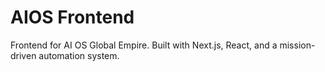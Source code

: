 # AIOS Frontend

Frontend for AI OS Global Empire.
Built with Next.js, React, and a mission-driven automation system.
